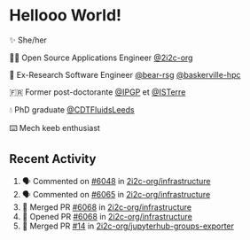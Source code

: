 # Hellooo World!

✨ She/her

👩‍💻 Open Source Applications Engineer [@2i2c-org](https://2i2c.org/)

🐻 Ex-Research Software Engineer [@bear-rsg](https://github.com/bear-rsg) [@baskerville-hpc](https://github.com/baskerville-hpc) 

🇫🇷 Former post-doctorante [@IPGP](https://github.com/IPGP) et [@ISTerre](https://www.isterre.fr/) 

💧 PhD graduate [@CDTFluidsLeeds](https://fluid-dynamics.leeds.ac.uk/) 

⌨️ Mech keeb enthusiast 

## Recent Activity 

<!--START_SECTION:activity-->
1. 🗣 Commented on [#6048](https://github.com/2i2c-org/infrastructure/issues/6048#issuecomment-2890395655) in [2i2c-org/infrastructure](https://github.com/2i2c-org/infrastructure)
2. 🗣 Commented on [#6065](https://github.com/2i2c-org/infrastructure/pull/6065#issuecomment-2890102210) in [2i2c-org/infrastructure](https://github.com/2i2c-org/infrastructure)
3. 🎉 Merged PR [#6068](https://github.com/2i2c-org/infrastructure/pull/6068) in [2i2c-org/infrastructure](https://github.com/2i2c-org/infrastructure)
4. 💪 Opened PR [#6068](https://github.com/2i2c-org/infrastructure/pull/6068) in [2i2c-org/infrastructure](https://github.com/2i2c-org/infrastructure)
5. 🎉 Merged PR [#14](https://github.com/2i2c-org/jupyterhub-groups-exporter/pull/14) in [2i2c-org/jupyterhub-groups-exporter](https://github.com/2i2c-org/jupyterhub-groups-exporter)
<!--END_SECTION:activity-->
